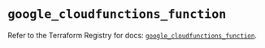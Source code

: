 # `google_cloudfunctions_function`

Refer to the Terraform Registry for docs: [`google_cloudfunctions_function`](https://registry.terraform.io/providers/hashicorp/google/6.15.0/docs/resources/cloudfunctions_function).
